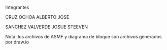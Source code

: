Integrantes

CRUZ OCHOA ALBERTO JOSE 

SANCHEZ VALVERDE JOSUE STEEVEN 

Nota: los archivos de ASMF y diagrama de bloque son archivos generados por draw.io 
